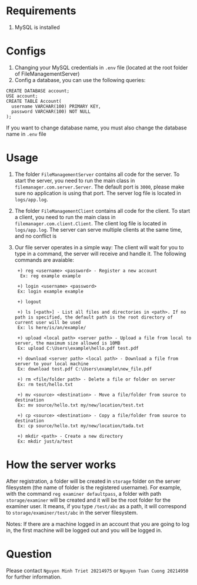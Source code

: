 # Requirements
1. MySQL is installed

# Configs
1. Changing your MySQL credentials in `.env` file (located at the root folder of FileManagementServer)
2. Config a database, you can use the following queries:
```
CREATE DATABASE account;
USE account;
CREATE TABLE Account(
  username VARCHAR(100) PRIMARY KEY,
  password VARCHAR(100) NOT NULL
);
```
If you want to change database name, you must also change the database name in `.env` file

# Usage
1. The folder `FileManagementServer` contains all code for the server. To start the server, you need to run the main class in `filemanager.com.server.Server`. The default port is `3000`, please make sure no application is using that port. The server log file is located in `logs/app.log`.

2. The folder `FileManagementClient` contains all code for the client. To start a client, you need to run the main class in `filemanager.com.client.Client`. The client log file is located in `logs/app.log`. The server can serve multiple clients at the same time, and no conflict is 

3. Our file server operates in a simple way: The client will wait for you to type in a command, the server will receive and handle it. The following commands are avaiable:

        +) reg <username> <password> - Register a new account
         Ex: reg example example
        
        +) login <username> <password>
        Ex: login example example
        
        +) logout

        +) ls [<path>] - List all files and directories in <path>. If no path is specified, the default path is the root directory of current user will be used
        Ex: ls here/is/an/example/
        
        +) upload <local path> <server path> - Upload a file from local to server, the maximum size allowed is 10MB
        Ex: upload C:\Users\example\hello.pdf test.pdf
        
        +) download <server path> <local path> - Download a file from server to your local machine
        Ex: download test.pdf C:\Users\example\new_file.pdf
        
        +) rm <file/folder path> - Delete a file or folder on server
        Ex: rm test/hello.txt
        
        +) mv <source> <destination> - Move a file/folder from source to destination
        Ex: mv source/hello.txt my/new/location/test.txt
        
        +) cp <source> <destination> - Copy a file/folder from source to destination
        Ex: cp source/hello.txt my/new/location/tada.txt
        
        +) mkdir <path> - Create a new directory
        Ex: mkdir just/a/test

# How the server works
After registration, a folder will be created in `storage` folder on the server filesystem (the name of folder is the registered username). For example, with the command `reg examiner defaultpass`, a folder with path `storage/examiner` will be created and it will be the root folder for the examiner user. It means, if you type `/test/abc` as a path, it will correspond to `storage/examiner/test/abc` in the server filesystem.

Notes: If there are a machine logged in an account that you are going to log in, the first machine will be logged out and you will be logged in.

# Question
Please contact `Nguyen Minh Triet 20214975` or `Nguyen Tuan Cuong 20214950` for further information.
